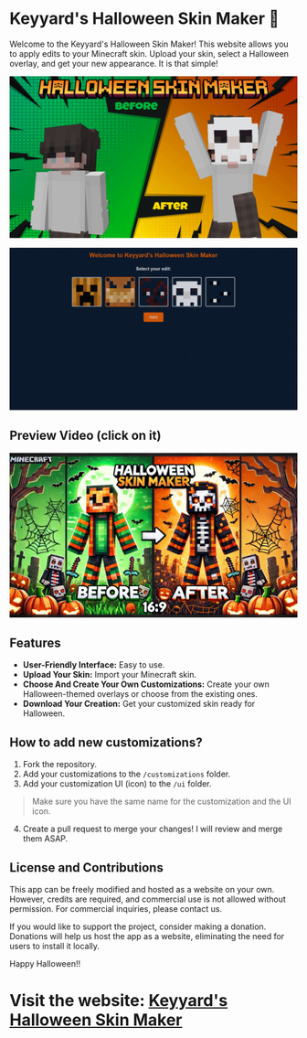 # Keyyard's Halloween Skin Maker 🎃

Welcome to the Keyyard's Halloween Skin Maker! This website allows you to apply edits to your Minecraft skin. Upload your skin, select a Halloween overlay, and get your new appearance. It is that simple!


![Halloween Skin](static/medias/halloween4.png)

![Halloween Skin](static/medias/halloween3.png)

## Preview Video (click on it)

[![Watch the video](static/medias/halloween1.png)](https://youtu.be/1D-TqhQWd3k?si=gxfcN9kuKl_0-ty6)

## Features

- **User-Friendly Interface:** Easy to use.
- **Upload Your Skin:** Import your Minecraft skin.
- **Choose And Create Your Own Customizations:** Create your own Halloween-themed overlays or choose from the existing ones.
- **Download Your Creation:** Get your customized skin ready for Halloween.

## How to add new customizations?

1. Fork the repository.
2. Add your customizations to the `/customizations` folder.
3. Add your customization UI (icon) to the `/ui` folder.
> Make sure you have the same name for the customization and the UI icon.
4. Create a pull request to merge your changes! I will review and merge them ASAP.

## License and Contributions

This app can be freely modified and hosted as a website on your own. However, credits are required, and commercial use is not allowed without permission. For commercial inquiries, please contact us.

If you would like to support the project, consider making a donation. Donations will help us host the app as a website, eliminating the need for users to install it locally.

Happy Halloween!!

# Visit the website: [Keyyard's Halloween Skin Maker]([https://keyyard.github.io/halloween-skin-maker/](https://keyyard.github.io/minecraft-halloween-skin-maker/))
